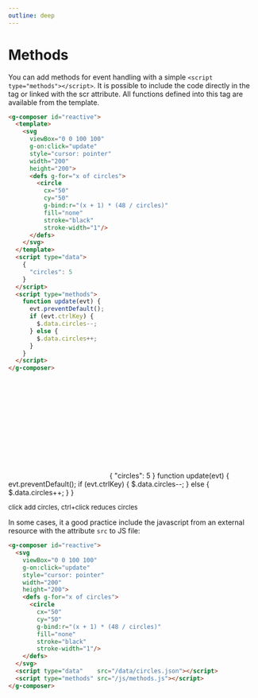 ```yaml
---
outline: deep
---
```


# Methods

You can add methods for event handling with a simple `<script type="methods"></script>`. It is
possible to include the code directly in the tag or linked with the scr attribute. All functions
defined into this tag are available from the template.

```html {25-34}
<g-composer id="reactive">
  <template>
    <svg 
      viewBox="0 0 100 100" 
      g-on:click="update" 
      style="cursor: pointer"
      width="200"
      height="200">
      <defs g-for="x of circles">
        <circle 
          cx="50" 
          cy="50" 
          g-bind:r="(x + 1) * (48 / circles)"
          fill="none" 
          stroke="black" 
          stroke-width="1"/>
      </defs>
    </svg>
  </template>
  <script type="data">
    {
      "circles": 5
    }
  </script>
  <script type="methods">
    function update(evt) {
      evt.preventDefault();
      if (evt.ctrlKey) {
        $.data.circles--;
      } else {
        $.data.circles++;
      }
    }
  </script>
</g-composer>
```

<g-composer id="reactive">
  <svg 
    viewBox="0 0 100 100" 
    g-on:click="update" 
    style="cursor: pointer"
    width="200"
    height="200">
    <defs g-for="x of circles">
      <circle 
        cx="50" 
        cy="50" 
        g-bind:r="(x + 1) * (48 / circles)"
        fill="none" 
        stroke="black" 
        stroke-width="1"/>
    </defs>
  </svg>
  <g-script type="data">
    {
      "circles": 5
    }
  </g-script>
  <g-script type="methods">
    function update(evt) {
      evt.preventDefault();
      if (evt.ctrlKey) {
        $.data.circles--;
      } else {
        $.data.circles++;
      }
    }
  </g-script>
</g-composer>

<p style="font-size: small">click add circles, ctrl+click reduces circles</p>


In some cases, it a good practice include the javascript from an external resource with the attribute
`src` to JS file:

```html {19}
<g-composer id="reactive">
  <svg
    viewBox="0 0 100 100"
    g-on:click="update"
    style="cursor: pointer"
    width="200"
    height="200">
    <defs g-for="x of circles">
      <circle
        cx="50"
        cy="50"
        g-bind:r="(x + 1) * (48 / circles)"
        fill="none"
        stroke="black"
        stroke-width="1"/>
    </defs>
  </svg>
  <script type="data"    src="/data/circles.json"></script>
  <script type="methods" src="/js/methods.js"></script>
</g-composer>

```
